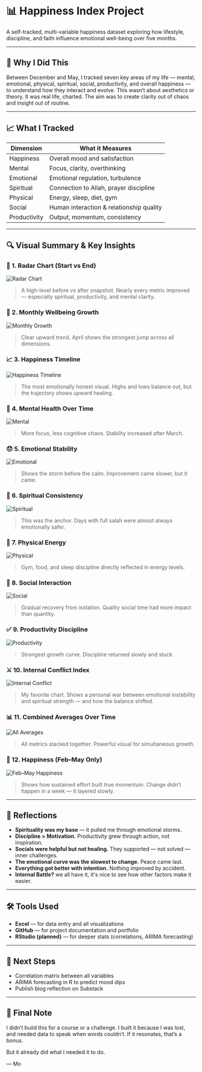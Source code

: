 # 📊 Happiness Index Project

A self-tracked, multi-variable happiness dataset exploring how lifestyle, discipline, and faith influence emotional well-being over five months.

---

## 🧠 Why I Did This

Between December and May, I tracked seven key areas of my life — mental, emotional, physical, spiritual, social, productivity, and overall happiness — to understand how they interact and evolve. This wasn’t about aesthetics or theory. It was real life, charted. The aim was to create clarity out of chaos and insight out of routine.

---

## 📈 What I Tracked

| Dimension     | What it Measures                                  |
|---------------|---------------------------------------------------|
| Happiness     | Overall mood and satisfaction                    |
| Mental        | Focus, clarity, overthinking                     |
| Emotional     | Emotional regulation, turbulence                 |
| Spiritual     | Connection to Allah, prayer discipline           |
| Physical      | Energy, sleep, diet, gym                         |
| Social        | Human interaction & relationship quality         |
| Productivity  | Output, momentum, consistency                    |

---

## 🔍 Visual Summary & Key Insights

### 🎯 1. Radar Chart (Start vs End)
![Radar Chart](visuals/Radar_Chart.png)
> A high-level before vs after snapshot. Nearly every metric improved — especially spiritual, productivity, and mental clarity.

### 📅 2. Monthly Wellbeing Growth
![Monthly Growth](visuals/Monthly_Wellbeing_Growth_Over_Time.png)
> Clear upward trend. April shows the strongest jump across all dimensions.

### 📈 3. Happiness Timeline
![Happiness Timeline](visuals/Happiness_Timeline.png)
> The most emotionally honest visual. Highs and lows balance out, but the trajectory shows upward healing.

### 🧠 4. Mental Health Over Time
![Mental](visuals/Average_Mental_Over_Time.png)
> More focus, less cognitive chaos. Stability increased after March.

### 😞 5. Emotional Stability
![Emotional](visuals/Average_Emotional_Over_Time.png)
> Shows the storm before the calm. Improvement came slower, but it came.

### 🕋 6. Spiritual Consistency
![Spiritual](visuals/Average_Spiritual_Over_Time.png)
> This was the anchor. Days with full salah were almost always emotionally safer.

### 💪 7. Physical Energy
![Physical](visuals/Average_Physical_Over_Time.png)
> Gym, food, and sleep discipline directly reflected in energy levels.

### 👥 8. Social Interaction
![Social](visuals/Average_Social_Over_Time.png)
> Gradual recovery from isolation. Quality social time had more impact than quantity.

### ✅ 9. Productivity Discipline
![Productivity](visuals/Average_Productivity_Over_Time.png)
> Strongest growth curve. Discipline returned slowly and stuck.

### ⚔️ 10. Internal Conflict Index
![Internal Conflict](visuals/Average_Internal_Battle_Over_Time.png)
> My favorite chart. Shows a personal war between emotional instability and spiritual strength — and how the balance shifted.

### 📊 11. Combined Averages Over Time
![All Averages](visuals/Averages_Over_Time_All.png)
> All metrics stacked together. Powerful visual for simultaneous growth.

### 🔁 12. Happiness (Feb–May Only)
![Feb–May Happiness](visuals/Happiness_Feb_May.png)
> Shows how sustained effort built true momentum. Change didn’t happen in a week — it layered slowly.

---

## 🧠 Reflections

- **Spirituality was my base** — it pulled me through emotional storms.
- **Discipline > Motivation.** Productivity grew through action, not inspiration.
- **Socials were helpful but not healing.** They supported — not solved — inner challenges.
- **The emotional curve was the slowest to change.** Peace came last.
- **Everything got better with intention.** Nothing improved by accident.
- **Internal Battle?** we all have it, it's nice to see how other factors make it easier.

---

## 🛠️ Tools Used

- **Excel** — for data entry and all visualizations
- **GitHub** — for project documentation and portfolio
- **RStudio (planned)** — for deeper stats (correlations, ARIMA forecasting)

---

## 🚀 Next Steps

- Correlation matrix between all variables
- ARIMA forecasting in R to predict mood dips
- Publish blog reflection on Substack

---

## 🧘 Final Note

I didn’t build this for a course or a challenge. I built it because I was lost, and needed data to speak when words couldn’t. If it resonates, that’s a bonus.

But it already did what I needed it to do.

— Mo
